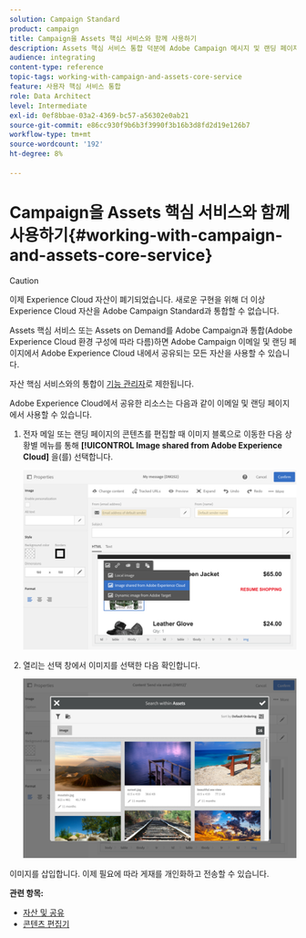 ```yaml
---
solution: Campaign Standard
product: campaign
title: Campaign을 Assets 핵심 서비스와 함께 사용하기
description: Assets 핵심 서비스 통합 덕분에 Adobe Campaign 메시지 및 랜딩 페이지에서 Adobe Experience Cloud 내에서 공유된 리소스를 사용할 수 있습니다.
audience: integrating
content-type: reference
topic-tags: working-with-campaign-and-assets-core-service
feature: 사용자 핵심 서비스 통합
role: Data Architect
level: Intermediate
exl-id: 0ef8bbae-03a2-4369-bc57-a56302e0ab21
source-git-commit: e86cc930f9b6b3f3990f3b16b3d8fd2d19e126b7
workflow-type: tm+mt
source-wordcount: '192'
ht-degree: 8%

---
```


# Campaign을 Assets 핵심 서비스와 함께 사용하기{#working-with-campaign-and-assets-core-service}

>[!CAUTION]
>
> 이제 Experience Cloud 자산이 폐기되었습니다. 새로운 구현을 위해 더 이상 Experience Cloud 자산을 Adobe Campaign Standard과 통합할 수 없습니다.

Assets 핵심 서비스 또는 Assets on Demand를 Adobe Campaign과 통합(Adobe Experience Cloud 환경 구성에 따라 다름)하면 Adobe Campaign 이메일 및 랜딩 페이지에서 Adobe Experience Cloud 내에서 공유되는 모든 자산을 사용할 수 있습니다.

자산 핵심 서비스와의 통합이 [기능 관리자](../../administration/using/users-management.md#functional-administrators)로 제한됩니다.

Adobe Experience Cloud에서 공유한 리소스는 다음과 같이 이메일 및 랜딩 페이지에서 사용할 수 있습니다.

1. 전자 메일 또는 랜딩 페이지의 콘텐츠를 편집할 때 이미지 블록으로 이동한 다음 상황별 메뉴를 통해 **[!UICONTROL Image shared from Adobe Experience Cloud]** 을(를) 선택합니다.

   ![](assets/dam_insert_image_dce.png)

1. 열리는 선택 창에서 이미지를 선택한 다음 확인합니다.

   ![](assets/dam_shared_image_selection.png)

이미지를 삽입합니다. 이제 필요에 따라 게재를 개인화하고 전송할 수 있습니다.

**관련 항목:**

* [자산 및 공유](https://experienceleague.adobe.com/docs/core-services/interface/assets/experience-cloud-assets.html)
* [콘텐츠 편집기](../../designing/using/personalization.md#example-email-personalization)
